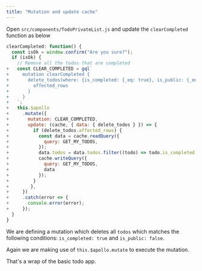 ```yaml
---
title: "Mutation and update cache"
---
```


Open `src/components/TodoPrivateList.js` and update the `clearCompleted` function as below

```javascript
clearCompleted: function() {
  const isOk = window.confirm("Are you sure?");
  if (isOk) {
    // Remove all the todos that are completed
+   const CLEAR_COMPLETED = gql`
+     mutation clearCompleted {
+       delete_todos(where: {is_completed: {_eq: true}, is_public: {_eq: false}}) {
+         affected_rows
+       }
+     }
+   `;
+   this.$apollo
+     .mutate({
+       mutation: CLEAR_COMPLETED,
+       update: (cache, { data: { delete_todos } }) => {
+         if (delete_todos.affected_rows) {
+           const data = cache.readQuery({
+             query: GET_MY_TODOS,
+           });
+           data.todos = data.todos.filter((todo) => todo.is_completed !== true);
+           cache.writeQuery({
+             query: GET_MY_TODOS,
+             data
+           });
+         }
+        },
+     })
+     .catch(error => {
+       console.error(error);
+     });
  }
}
```

We are defining a mutation which deletes all `todos` which matches the following conditions: `is_completed: true` and `is_public: false`.

Again we are making use of `this.$apollo.mutate` to execute the mutation.

That's a wrap of the basic todo app.
